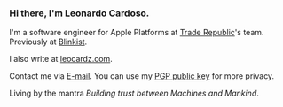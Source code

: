 ### Hi there, I'm Leonardo Cardoso.

I'm a software engineer for Apple Platforms at [Trade Republic](https://github.com/traderepublic)'s team. Previously at [Blinkist](https://github.com/blinkist).

I also write at [leocardz.com](https://leocardz.com).

Contact me via [E-mail](mailto:leo@leocardz.com). You can use my [PGP public key](https://leocardz.com/contact/leonardo-cardoso-public-pgp.asc) for more privacy.

Living by the mantra _Building trust between Machines and Mankind_. 
